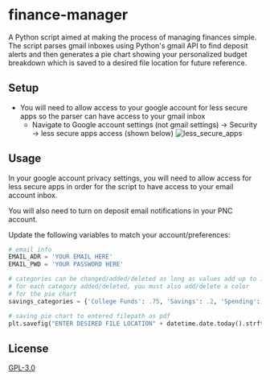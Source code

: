 # finance-manager

A Python script aimed at making the process of managing finances simple. The script parses gmail inboxes
using Python's gmail API to find deposit alerts and then generates a pie chart showing your personalized budget breakdown
which is saved to a desired file location for future reference.

## Setup
  - You will need to allow access to your google account for less secure apps so the parser can have access to your gmail inbox
    - Navigate to Google account settings (not gmail settings) -> Security -> less secure apps access (shown below)
![less_secure_apps](https://user-images.githubusercontent.com/39466067/64708301-049ce300-d47a-11e9-9d99-4f9ec244e142.png)

## Usage

In your google account privacy settings, you will need to allow access for less secure apps in order for the
script to have access to your email account inbox.

You will also need to turn on deposit email notifications in your PNC account.

Update the following variables to match your account/preferences:

```python
# email info
EMAIL_ADR = 'YOUR EMAIL HERE'
EMAIL_PWD = 'YOUR PASSWORD HERE'

# categories can be changed/added/deleted as long as values add up to 1.0.
# for each category added/deleted, you must also add/delete a color
# for the pie chart
savings_categories = {'College Funds': .75, 'Savings': .2, 'Spending': .05}

# saving pie chart to entered filepath as pdf
plt.savefig("ENTER DESIRED FILE LOCATION" + datetime.date.today().strftime("%b%d") + ".pdf", bbox_inches="tight"
```

## License
[GPL-3.0](https://choosealicense.com/licenses/gpl-3.0/)
